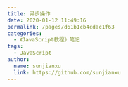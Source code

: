 ```yaml
---
title: 异步操作
date: 2020-01-12 11:49:16
permalink: /pages/d61b1cb4cdac1f63
categories:
  - 《JavaScript教程》笔记
tags:
  - JavaScript
author:
  name: sunjianxu
  link: https://github.com/sunjianxu
---
```

